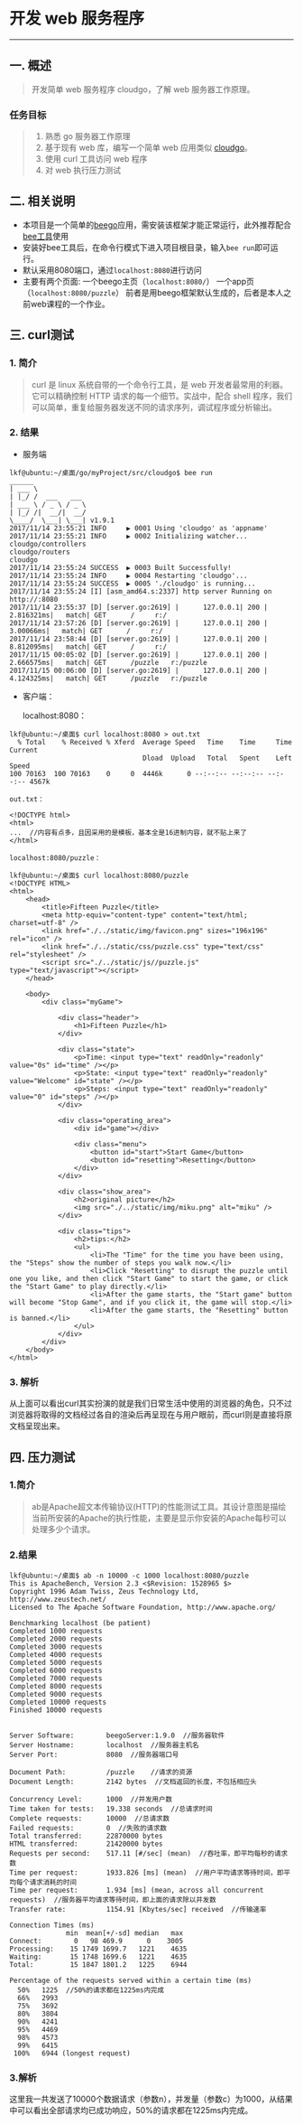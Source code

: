 ﻿# 开发 web 服务程序

---

## **一. 概述**

> 开发简单 web 服务程序 cloudgo，了解 web 服务器工作原理。

### **任务目标**

>  1. 熟悉 go 服务器工作原理
>  2. 基于现有 web 库，编写一个简单 web 应用类似 [cloudgo][1]。
>  3. 使用 curl 工具访问 web 程序
>  4. 对 web 执行压力测试

## **二. 相关说明**

 - 本项目是一个简单的[beego][2]应用，需安装该框架才能正常运行，此外推荐配合[bee工具][3]使用
 - 安装好bee工具后，在命令行模式下进入项目根目录，输入`bee run`即可运行。
 - 默认采用8080端口，通过`localhost:8080`进行访问
 - 主要有两个页面:
 一个beego主页（`localhost:8080/`）
 一个app页（`localhost:8080/puzzle`）
 前者是用beego框架默认生成的，后者是本人之前web课程的一个作业。

## **三. curl测试**

### **1. 简介**

> curl 是 linux 系统自带的一个命令行工具，是 web 开发者最常用的利器。它可以精确控制 HTTP 请求的每一个细节。实战中，配合
> shell 程序，我们可以简单，重复给服务器发送不同的请求序列，调试程序或分析输出。

### **2. 结果**

 - 服务端
```
lkf@ubuntu:~/桌面/go/myProject/src/cloudgo$ bee run
______
| ___ \
| |_/ /  ___   ___
| ___ \ / _ \ / _ \
| |_/ /|  __/|  __/
\____/  \___| \___| v1.9.1
2017/11/14 23:55:21 INFO     ▶ 0001 Using 'cloudgo' as 'appname'
2017/11/14 23:55:21 INFO     ▶ 0002 Initializing watcher...
cloudgo/controllers
cloudgo/routers
cloudgo
2017/11/14 23:55:24 SUCCESS  ▶ 0003 Built Successfully!
2017/11/14 23:55:24 INFO     ▶ 0004 Restarting 'cloudgo'...
2017/11/14 23:55:24 SUCCESS  ▶ 0005 './cloudgo' is running...
2017/11/14 23:55:24 [I] [asm_amd64.s:2337] http server Running on http://:8080
2017/11/14 23:55:37 [D] [server.go:2619] |      127.0.0.1| 200 |   2.816321ms|   match| GET      /     r:/
2017/11/14 23:57:26 [D] [server.go:2619] |      127.0.0.1| 200 |    3.00066ms|   match| GET      /     r:/
2017/11/14 23:58:44 [D] [server.go:2619] |      127.0.0.1| 200 |   8.812095ms|   match| GET      /     r:/
2017/11/15 00:05:02 [D] [server.go:2619] |      127.0.0.1| 200 |   2.666575ms|   match| GET      /puzzle   r:/puzzle
2017/11/15 00:06:00 [D] [server.go:2619] |      127.0.0.1| 200 |   4.124325ms|   match| GET      /puzzle   r:/puzzle
```

 - 客户端：

    localhost:8080：
```
lkf@ubuntu:~/桌面$ curl localhost:8080 > out.txt
  % Total    % Received % Xferd  Average Speed   Time    Time     Time  Current
                                 Dload  Upload   Total   Spent    Left  Speed
100 70163  100 70163    0     0  4446k      0 --:--:-- --:--:-- --:--:-- 4567k
```
    out.txt：
```
<!DOCTYPE html>
<html>
...  //内容有点多，且因采用的是模板，基本全是16进制内容，就不贴上来了
</html>
```
    localhost:8080/puzzle：
```
lkf@ubuntu:~/桌面$ curl localhost:8080/puzzle
<!DOCTYPE HTML>
<html>
    <head>
        <title>Fifteen Puzzle</title>
        <meta http-equiv="content-type" content="text/html; charset=utf-8" />
        <link href="./../static/img/favicon.png" sizes="196x196" rel="icon" />
        <link href="./../static/css/puzzle.css" type="text/css" rel="stylesheet" />
        <script src="./../static/js//puzzle.js" type="text/javascript"></script>
    </head>
    
    <body>
        <div class="myGame">
            
            <div class="header">
                <h1>Fifteen Puzzle</h1>
            </div>
            
            <div class="state">
                <p>Time: <input type="text" readOnly="readonly"  value="0s" id="time" /></p>
                <p>State: <input type="text" readOnly="readonly" value="Welcome" id="state" /></p>
                <p>Steps: <input type="text" readOnly="readonly" value="0" id="steps" /></p>
            </div>
            
            <div class="operating_area">
                <div id="game"></div>
                
                <div class="menu">
                    <button id="start">Start Game</button>
                    <button id="resetting">Resetting</button>
                </div>
            </div>
            
            <div class="show_area">
                <h2>original picture</h2>
                <img src="./../static/img/miku.png" alt="miku" />
            </div>
            
            <div class="tips">
                <h2>tips:</h2>
                <ul>
                    <li>The "Time" for the time you have been using, the "Steps" show the number of steps you walk now.</li>
                    <li>Click "Resetting" to disrupt the puzzle until one you like, and then click "Start Game" to start the game, or click the "Start Game" to play directly.</li>
                    <li>After the game starts, the "Start game" button will become "Stop Game", and if you click it, the game will stop.</li>
                    <li>After the game starts, the "Resetting" button is banned.</li>
                </ul>
            </div>
        </div>
    </body>
</html>
```
###  **3. 解析**
从上面可以看出curl其实扮演的就是我们日常生活中使用的浏览器的角色，只不过浏览器将取得的文档经过各自的渲染后再呈现在与用户眼前，而curl则是直接将原文档呈现出来。

## **四. 压力测试**
### **1.简介**

> ab是Apache超文本传输协议(HTTP)的性能测试工具。其设计意图是描绘当前所安装的Apache的执行性能，主要是显示你安装的Apache每秒可以处理多少个请求。

### **2.结果**
```
lkf@ubuntu:~/桌面$ ab -n 10000 -c 1000 localhost:8080/puzzle
This is ApacheBench, Version 2.3 <$Revision: 1528965 $>
Copyright 1996 Adam Twiss, Zeus Technology Ltd, http://www.zeustech.net/
Licensed to The Apache Software Foundation, http://www.apache.org/

Benchmarking localhost (be patient)
Completed 1000 requests
Completed 2000 requests
Completed 3000 requests
Completed 4000 requests
Completed 5000 requests
Completed 6000 requests
Completed 7000 requests
Completed 8000 requests
Completed 9000 requests
Completed 10000 requests
Finished 10000 requests


Server Software:        beegoServer:1.9.0  //服务器软件
Server Hostname:        localhost  //服务器主机名
Server Port:            8080  //服务器端口号

Document Path:          /puzzle    //请求的资源
Document Length:        2142 bytes  //文档返回的长度，不包括相应头

Concurrency Level:      1000  //并发用户数
Time taken for tests:   19.338 seconds  //总请求时间
Complete requests:      10000  //总请求数
Failed requests:        0  //失败的请求数
Total transferred:      22870000 bytes
HTML transferred:       21420000 bytes
Requests per second:    517.11 [#/sec] (mean)  //吞吐率，即平均每秒的请求数
Time per request:       1933.826 [ms] (mean)  //用户平均请求等待时间，即平均每个请求消耗的时间
Time per request:       1.934 [ms] (mean, across all concurrent requests)  //服务器平均请求等待时间，即上面的请求除以并发数
Transfer rate:          1154.91 [Kbytes/sec] received  //传输速率

Connection Times (ms)
              min  mean[+/-sd] median   max
Connect:        0   98 469.9      0    3005
Processing:    15 1749 1699.7   1221    4635
Waiting:       15 1748 1699.6   1221    4635
Total:         15 1847 1801.2   1225    6944

Percentage of the requests served within a certain time (ms)
  50%   1225  //50%的请求都在1225ms内完成
  66%   2993
  75%   3692
  80%   3804
  90%   4241
  95%   4469
  98%   4573
  99%   6415
 100%   6944 (longest request)
```

### **3.解析**
这里我一共发送了10000个数据请求（参数n），并发量（参数c）为1000，从结果中可以看出全部请求均已成功响应，50%的请求都在1225ms内完成。

  [1]: http://blog.csdn.net/pmlpml/article/details/7840483
  [2]: https://beego.me/docs/intro/
  [3]: https://beego.me/docs/install/bee.md